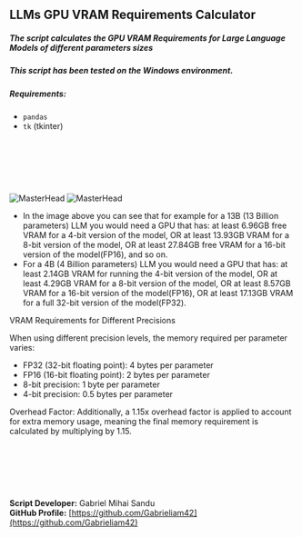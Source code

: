 ## LLMs GPU VRAM Requirements Calculator

##### The script calculates the GPU VRAM Requirements for Large Language Models of different parameters sizes



##### This script has been tested on the Windows environment.



##### Requirements:

- `pandas`
- `tk` (tkinter)





<br><br>



<br><br>




![MasterHead](https://i.imgur.com/GyT2EXf.png)
![MasterHead](https://i.imgur.com/mEoyckM.png)


- In the image above you can see that for example for a 13B (13 Billion parameters) LLM you would need a GPU that has: at least 6.96GB free VRAM for a 4-bit version of the model, OR at least 13.93GB VRAM for a 8-bit version of the model, OR at least 27.84GB free VRAM for a 16-bit version of the model(FP16), and so on.
- For a 4B (4 Billion parameters) LLM you would need a GPU that has: at least 2.14GB VRAM for running the 4-bit version of the model, OR at least 4.29GB VRAM for a 8-bit version of the model, OR at least 8.57GB VRAM for a 16-bit version of the model(FP16), OR at least 17.13GB VRAM for a full 32-bit version of the model(FP32).



VRAM Requirements for Different Precisions

When using different precision levels, the memory required per parameter varies:

* FP32 (32-bit floating point): 4 bytes per parameter
* FP16 (16-bit floating point): 2 bytes per parameter
* 8-bit precision: 1 byte per parameter
* 4-bit precision: 0.5 bytes per parameter


Overhead Factor:
Additionally, a 1.15x overhead factor is applied to account for extra memory usage, meaning the final memory requirement is calculated by multiplying by 1.15.



<br><br>





<br><br>




**Script Developer:** Gabriel Mihai Sandu  
**GitHub Profile:** [https://github.com/Gabrieliam42](https://github.com/Gabrieliam42)
